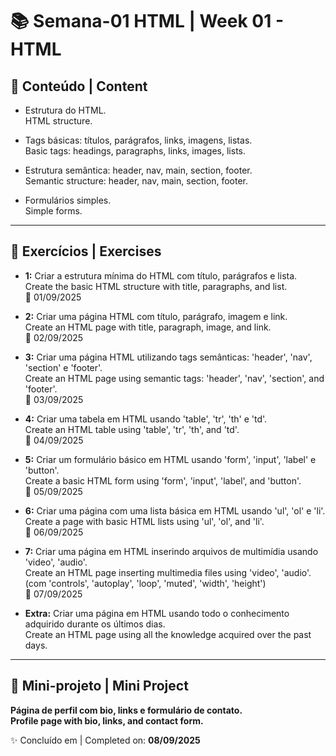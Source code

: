 # 📚 Semana-01 HTML | Week 01 - HTML

## 📌 Conteúdo | Content

- Estrutura do HTML.  
  HTML structure.

- Tags básicas: títulos, parágrafos, links, imagens, listas.  
  Basic tags: headings, paragraphs, links, images, lists.

- Estrutura semântica: header, nav, main, section, footer.  
  Semantic structure: header, nav, main, section, footer.

- Formulários simples.  
  Simple forms.

---

## 📝 Exercícios | Exercises

- **1:** Criar a estrutura mínima do HTML com título, parágrafos e lista.  
  Create the basic HTML structure with title, paragraphs, and list.  
  📅 01/09/2025

- **2:** Criar uma página HTML com título, parágrafo, imagem e link.  
  Create an HTML page with title, paragraph, image, and link.  
  📅 02/09/2025

- **3:** Criar uma página HTML utilizando tags semânticas: 'header', 'nav', 'section' e 'footer'.  
  Create an HTML page using semantic tags: 'header', 'nav', 'section', and 'footer'.  
  📅 03/09/2025

- **4:** Criar uma tabela em HTML usando 'table', 'tr', 'th' e 'td'.  
  Create an HTML table using 'table', 'tr', 'th', and 'td'.  
  📅 04/09/2025

- **5:** Criar um formulário básico em HTML usando 'form', 'input', 'label' e 'button'.  
  Create a basic HTML form using 'form', 'input', 'label', and 'button'.  
  📅 05/09/2025

- **6:** Criar uma página com uma lista básica em HTML usando 'ul', 'ol' e 'li'.  
  Create a page with basic HTML lists using 'ul', 'ol', and 'li'.  
  📅 06/09/2025

- **7:** Criar uma página em HTML inserindo arquivos de multimídia usando 'video', 'audio'.  
  Create an HTML page inserting multimedia files using 'video', 'audio'.  
  (com 'controls', 'autoplay', 'loop', 'muted', 'width', 'height')  
  📅 07/09/2025

- **Extra:** Criar uma página em HTML usando todo o conhecimento adquirido durante os últimos dias.  
  Create an HTML page using all the knowledge acquired over the past days.

---

## 🚀 Mini-projeto | Mini Project

**Página de perfil com bio, links e formulário de contato.**  
**Profile page with bio, links, and contact form.**

✨ Concluído em | Completed on: **08/09/2025**